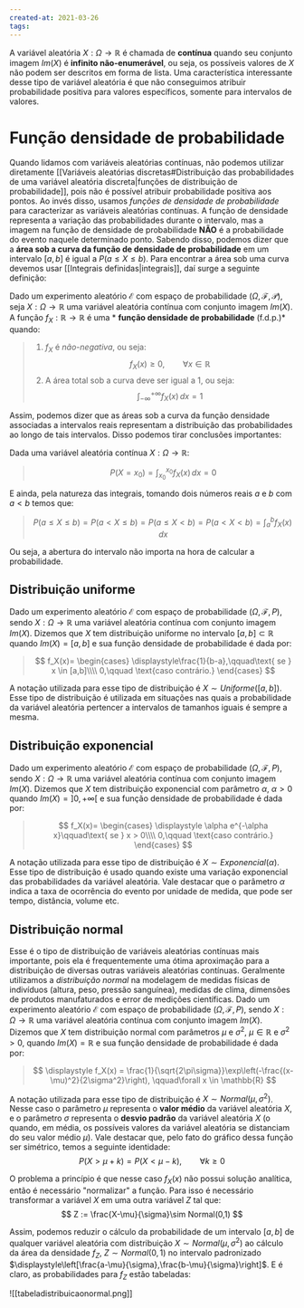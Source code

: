 ```yaml
---
created-at: 2021-03-26
tags:
---
```

A variável aleatória $X:\Omega\rightarrow\mathbb{R}$ é chamada de **contínua** quando seu conjunto imagem $Im(X)$ é **infinito não-enumerável**, ou seja, os possíveis valores de $X$ não podem ser descritos em forma de lista. Uma característica interessante desse tipo de variável aleatória é que não conseguimos atribuir probabilidade positiva para valores específicos, somente para intervalos de valores.

# Função densidade de probabilidade
Quando lidamos com variáveis aleatórias contínuas, não podemos utilizar diretamente [[Variáveis aleatórias discretas#Distribuição das probabilidades de uma variável aleatória discreta|funções de distribuição de probabilidade]], pois não é possível atribuir probabilidade positiva aos pontos. Ao invés disso, usamos *funções de densidade de probabilidade* para caracterizar as variáveis aleatórias contínuas.
A função de densidade representa a variação das probabilidades durante o intervalo, mas a imagem na função de densidade de probabilidade **NÃO** é a probabilidade do evento naquele determinado ponto.
Sabendo disso, podemos dizer que a **área sob a curva da função de densidade de probabilidade** em um intervalo $[a,b]$ é igual a $P(a \leq X \leq b)$. Para encontrar a área sob uma curva devemos usar [[Integrais definidas|integrais]], daí surge a seguinte definição:

 Dado um experimento aleatório $\mathcal{E}$ com espaço de probabilidade $(\Omega, \mathcal{F}, \mathcal{P})$, seja $X:\Omega\rightarrow\mathbb{R}$ uma variável aleatória contínua com conjunto imagem $Im(X)$. A função $f_X:\mathbb{R}\rightarrow\mathbb{R}$ é uma * **função densidade de probabilidade** (f.d.p.)* quando:
>  1. $f_X$ é *não-negativa*, ou seja: $$
  f_X(x) \geq 0,\qquad \forall x \in \mathbb{R}
>$$
>  2. A área total sob a curva deve ser igual a 1, ou seja: $$
  \int_{-\infty}^{+\infty}{f_X(x)}\,dx = 1
>$$

Assim, podemos dizer que as áreas sob a curva da função densidade associadas a intervalos reais representam a distribuição das probabilidades ao longo de tais intervalos. Disso podemos tirar conclusões importantes:

Dada uma variável aleatória contínua $X:\Omega\rightarrow\mathbb{R}$:
>$$
  P(X=x_0) = \int_{x_0}^{x_0}{f_X(x)}\,dx = 0
>$$

E ainda, pela natureza das integrais, tomando dois números reais $a$ e $b$ com $a < b$ temos que:

>$$
  P(a \leq X \leq b) = P(a \lt X \leq b) = P(a \leq X \lt b) = P(a \lt X \lt b) = \int_{a}^{b}{f_X(x)}\,dx
>$$

Ou seja, a abertura do intervalo não importa na hora de calcular a probabilidade.

## Distribuição uniforme
Dado um experimento aleatório $\mathcal{E}$ com espaço de probabilidade $(\Omega,\mathcal{F},P)$, sendo $X:\Omega \rightarrow \mathbb{R}$ uma variável aleatória contínua com conjunto imagem $Im(X)$. Dizemos que $X$ tem distribuição uniforme no intervalo $[a,b] \subset \mathbb{R}$ quando $Im(X)=[a,b]$ e sua função densidade de probabilidade é dada por:
>$$
f_X(x)=
\begin{cases}
  \displaystyle\frac{1}{b-a},\qquad\text{ se } x \in [a,b]\\\\
  0,\qquad \text{caso contrário.}
\end{cases}
>$$

A notação utilizada para esse tipo de distribuição é $X\sim Uniforme([a,b])$. Esse tipo de distribuição é utilizada em situações nas quais a probabilidade da variável aleatória pertencer a intervalos de tamanhos iguais é sempre a mesma.

## Distribuição exponencial
Dado um experimento aleatório $\mathcal{E}$ com espaço de probabilidade $(\Omega,\mathcal{F},P)$, sendo $X:\Omega \rightarrow \mathbb{R}$ uma variável aleatória contínua com conjunto imagem $Im(X)$. Dizemos que $X$ tem distribuição exponencial com parâmetro $\alpha$, $\alpha > 0$ quando $Im(X)=]0,+\infty[$ e sua função densidade de probabilidade é dada por:
>$$
f_X(x)=
\begin{cases}
  \displaystyle \alpha e^{-\alpha x}\qquad\text{ se } x > 0\\\\
  0,\qquad \text{caso contrário.}
\end{cases}
>$$

A notação utilizada para esse tipo de distribuição é $X\sim Exponencial(\alpha)$. Esse tipo de distribuição é usado quando existe uma variação exponencial das probabilidades da variável aleatória. Vale destacar que o parâmetro $\alpha$ indica a taxa de ocorrência do evento por unidade de medida, que pode ser tempo, distância, volume etc.

## Distribuição normal
Esse é o tipo de distribuição de variáveis aleatórias contínuas mais importante, pois ela é frequentemente uma ótima aproximação para a distribuição de diversas outras variáveis aleatórias contínuas. Geralmente utilizamos a *distribuição normal* na modelagem de medidas físicas de indivíduos (altura, peso, pressão sanguínea), medidas de clima, dimensões de produtos manufaturados e error de medições científicas.
Dado um experimento aleatório $\mathcal{E}$ com espaço de probabilidade $(\Omega,\mathcal{F},P)$, sendo $X:\Omega \rightarrow \mathbb{R}$ uma variável aleatória contínua com conjunto imagem $Im(X)$. Dizemos que $X$ tem distribuição normal com parâmetros $\mu$ e $\sigma^2$, $\mu \in \mathbb{R}$ e $\sigma^2 > 0$, quando $Im(X)=\mathbb{R}$ e sua função densidade de probabilidade é dada por:
>$$
  \displaystyle f_X(x) = \frac{1}{\sqrt{2\pi\sigma}}\exp\left(-\frac{(x-\mu)^2}{2\sigma^2}\right), \qquad\forall x \in \mathbb{R}
>$$

A notação utilizada para esse tipo de distribuição é $X\sim Normal(\mu, \sigma^2)$. Nesse caso o parâmetro $\mu$ representa o **valor médio** da variável aleatória $X$, e o parâmetro $\sigma$ representa o **desvio padrão** da variável aleatória $X$ (o quando, em média, os possíveis valores da variável aleatória se distanciam do seu valor médio $\mu$).
Vale destacar que, pelo fato do gráfico dessa função ser simétrico, temos a seguinte identidade:
$$
  P(X > \mu + k) = P(X < \mu - k),\qquad \forall k \geq 0
$$

O problema a princípio é que nesse caso $f_X(x)$ não possui solução analítica, então é necessário "normalizar" a função. Para isso é necessário transformar a variável $X$ em uma outra variável $Z$ tal que:
$$
  Z := \frac{X-\mu}{\sigma}\sim Normal(0,1)
$$

Assim, podemos reduzir o cálculo da probabilidade de um intervalo $[a, b]$ de qualquer variável aleatória com distribuição $X \sim Normal(\mu,\sigma^2)$ ao cálculo da área da densidade $f_Z$, $Z \sim Normal(0,1)$ no intervalo padronizado $\displaystyle\left[\frac{a-\mu}{\sigma},\frac{b-\mu}{\sigma}\right]$. E é claro, as probabilidades para $f_Z$ estão tabeladas:

![[tabeladistribuicaonormal.png]]